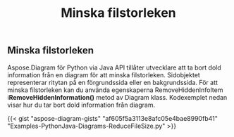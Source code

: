 ﻿---
title: Minska filstorleken
type: docs
weight: 50
url: /sv/python-java/reduce-file-size/
description: Det här avsnittet förklarar hur du minskar filstorleken från en diagram med Aspose.Diagram för Python via Java.
---
## **Minska filstorleken**
 Aspose.Diagram för Python via Java API tillåter utvecklare att ta bort dold information från en diagram för att minska filstorleken.
 Sidobjektet representerar ritytan på en förgrundssida eller en bakgrundssida. För att minska filstorleken kan du använda egenskaperna RemoveHiddenInfoItem i**RemoveHiddenInformation()** metod av Diagram klass. Kodexemplet nedan visar hur du tar bort dold information från diagram.

{{< gist "aspose-diagram-gists" "af605f5a3113e8afc05e4bae8990fb41" "Examples-PythonJava-Diagrams-ReduceFileSize.py" >}}
